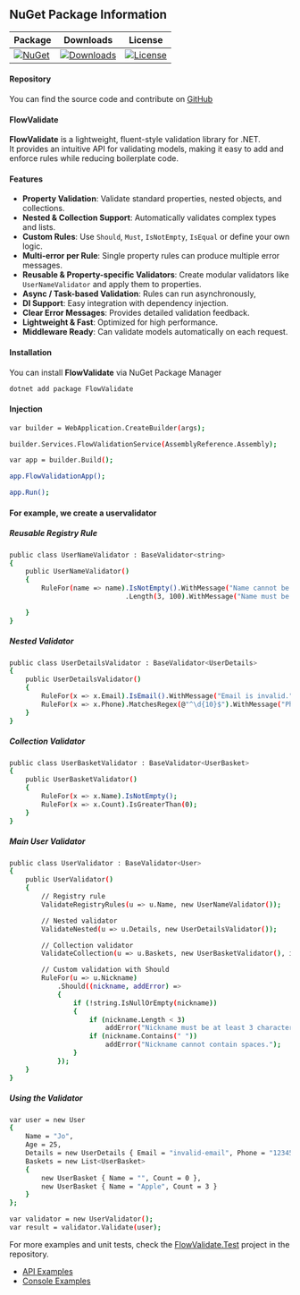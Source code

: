 ## NuGet Package Information

| Package | Downloads | License |
|---------|-----------|---------|
| [![NuGet](https://img.shields.io/nuget/v/FlowValidate)](https://www.nuget.org/packages/FlowValidate) | [![Downloads](https://img.shields.io/nuget/dt/FlowValidate)](https://www.nuget.org/packages/FlowValidate) | [![License](https://img.shields.io/nuget/l/EventFlux)](https://github.com/kadirdemirkaya/EventFlux/blob/main/LICENSE.txt) |


#### Repository

You can find the source code and contribute on [GitHub](https://github.com/kadirdemirkaya/FlowValidate)


#### FlowValidate

**FlowValidate** is a lightweight, fluent-style validation library for .NET.  
It provides an intuitive API for validating models, making it easy to add and enforce rules while reducing boilerplate code.


#### Features

- **Property Validation**: Validate standard properties, nested objects, and collections.  
- **Nested & Collection Support**: Automatically validates complex types and lists.  
- **Custom Rules**: Use `Should`, `Must`, `IsNotEmpty`, `IsEqual` or define your own logic.  
- **Multi-error per Rule**: Single property rules can produce multiple error messages.  
- **Reusable & Property-specific Validators**: Create modular validators like `UserNameValidator` and apply them to properties.  
- **Async / Task-based Validation**: Rules can run asynchronously,
- **DI Support**: Easy integration with dependency injection.  
- **Clear Error Messages**: Provides detailed validation feedback.  
- **Lightweight & Fast**: Optimized for high performance.  
- **Middleware Ready**: Can validate models automatically on each request.


#### Installation

You can install **FlowValidate** via NuGet Package Manager

```bash
dotnet add package FlowValidate
```


#### Injection

```bash
var builder = WebApplication.CreateBuilder(args);

builder.Services.FlowValidationService(AssemblyReference.Assembly); 

var app = builder.Build();

app.FlowValidationApp();

app.Run();
```

#### For example, we create a uservalidator 

##### Reusable Registry Rule
```bash
public class UserNameValidator : BaseValidator<string>
{
    public UserNameValidator()
    {
        RuleFor(name => name).IsNotEmpty().WithMessage("Name cannot be empty.")
                             .Length(3, 100).WithMessage("Name must be at least 3 characters.");

    }
}
```

##### Nested Validator
```bash
public class UserDetailsValidator : BaseValidator<UserDetails>
{
    public UserDetailsValidator()
    {
        RuleFor(x => x.Email).IsEmail().WithMessage("Email is invalid.");
        RuleFor(x => x.Phone).MatchesRegex(@"^\d{10}$").WithMessage("Phone must be 10 digits.");
    }
}
```

##### Collection Validator
```bash
public class UserBasketValidator : BaseValidator<UserBasket>
{
    public UserBasketValidator()
    {
        RuleFor(x => x.Name).IsNotEmpty();
        RuleFor(x => x.Count).IsGreaterThan(0);
    }
}
```

##### Main User Validator
```bash 
public class UserValidator : BaseValidator<User>
{
    public UserValidator()
    {
        // Registry rule
        ValidateRegistryRules(u => u.Name, new UserNameValidator());

        // Nested validator
        ValidateNested(u => u.Details, new UserDetailsValidator());

        // Collection validator
        ValidateCollection(u => u.Baskets, new UserBasketValidator(), item => item);

        // Custom validation with Should
        RuleFor(u => u.Nickname)
            .Should((nickname, addError) =>
            {
                if (!string.IsNullOrEmpty(nickname))
                {
                    if (nickname.Length < 3)
                        addError("Nickname must be at least 3 characters long.");
                    if (nickname.Contains(" "))
                        addError("Nickname cannot contain spaces.");
                }
            });
    }
}
```

##### Using the Validator
```bash
var user = new User
{
    Name = "Jo",
    Age = 25,
    Details = new UserDetails { Email = "invalid-email", Phone = "12345" },
    Baskets = new List<UserBasket>
    {
        new UserBasket { Name = "", Count = 0 },
        new UserBasket { Name = "Apple", Count = 3 }
    }
};

var validator = new UserValidator();
var result = validator.Validate(user);
```

For more examples and unit tests, check the [FlowValidate.Test](https://github.com/kadirdemirkaya/FlowValidate/tree/main/test/FlowValidate.Test) project in the repository.  

- [API Examples](https://github.com/kadirdemirkaya/FlowValidate/tree/main/test/FlowValidate.Api)  
- [Console Examples](https://github.com/kadirdemirkaya/FlowValidate/tree/main/test/FlowValidate.Console)


